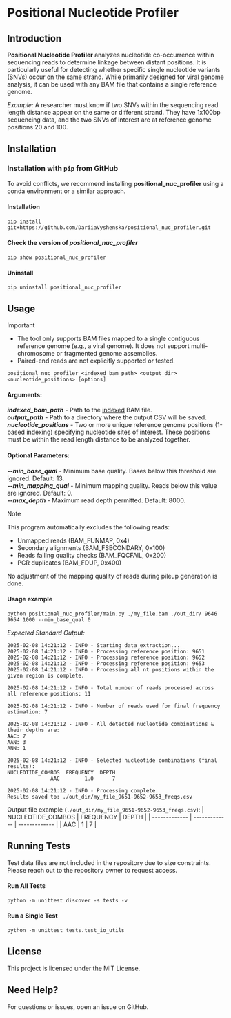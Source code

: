 # Positional Nucleotide Profiler

## Introduction
**Positional Nucleotide Profiler** analyzes nucleotide co-occurrence within sequencing reads to determine linkage between distant positions. It is particularly useful for detecting whether specific single nucleotide variants (SNVs) occur on the same strand. While primarily designed for viral genome analysis, it can be used with any BAM file that contains a single reference genome.

_Example:_ A researcher must know if two SNVs within the sequencing read length distance appear on the same or different strand. They have 1x100bp sequencing data, and the two SNVs of interest are at reference genome positions 20 and 100.


## Installation

### Installation with `pip` from GitHub
To avoid conflicts, we recommend installing **positional_nuc_profiler** using a conda environment or a similar approach.

#### Installation
```
pip install git+https://github.com/DariiaVyshenska/positional_nuc_profiler.git
```

#### Check the version of *positional_nuc_profiler*

```
pip show positional_nuc_profiler
```

#### Uninstall
```
pip uninstall positional_nuc_profiler
```


## Usage

> [!IMPORTANT]
>	- The tool only supports BAM files mapped to a single contiguous reference genome (e.g., a viral genome). It does not support multi-chromosome or fragmented genome assemblies.
> 	- Paired-end reads are not explicitly supported or tested.
```
positional_nuc_profiler <indexed_bam_path> <output_dir> <nucleotide_positions> [options]
```
#### Arguments:
***indexed_bam_path*** - Path to the <ins>indexed</ins> BAM file.\
***output_path*** - Path to a directory where the output CSV will be saved.\
***nucleotide_positions*** - Two or more unique reference genome positions (1-based indexing) specifying nucleotide sites of interest. These positions must be within the read length distance to be analyzed together.

#### Optional Parameters:
***--min_base_qual*** - Minimum base quality. Bases below this threshold are ignored. Default: 13.\
***--min_mapping_qual*** - Minimum mapping quality. Reads below this value are ignored. Default: 0.\
***--max_depth*** - Maximum read depth permitted. Default: 8000.

> [!NOTE]
> This program automatically excludes the following reads:
>	- Unmapped reads (BAM_FUNMAP, 0x4)
>	- Secondary alignments (BAM_FSECONDARY, 0x100)
>	- Reads failing quality checks (BAM_FQCFAIL, 0x200)
>	- PCR duplicates (BAM_FDUP, 0x400)
> 
> No adjustment of the mapping quality of reads during pileup generation is done.

#### Usage example

```
python positional_nuc_profiler/main.py ./my_file.bam ./out_dir/ 9646 9654 1000 --min_base_qual 0
```

*Expected Standard Output:*

```
2025-02-08 14:21:12 - INFO - Starting data extraction...
2025-02-08 14:21:12 - INFO - Processing reference position: 9651
2025-02-08 14:21:12 - INFO - Processing reference position: 9652
2025-02-08 14:21:12 - INFO - Processing reference position: 9653
2025-02-08 14:21:12 - INFO - Processing all nt positions within the given region is complete.

2025-02-08 14:21:12 - INFO - Total number of reads processed across all reference positions: 11

2025-02-08 14:21:12 - INFO - Number of reads used for final frequency estimation: 7

2025-02-08 14:21:12 - INFO - All detected nucleotide combinations & their depths are:
AAC: 7
AAN: 3
ANN: 1

2025-02-08 14:21:12 - INFO - Selected nucleotide combinations (final results):
NUCLEOTIDE_COMBOS  FREQUENCY  DEPTH
              AAC        1.0      7

2025-02-08 14:21:12 - INFO - Processing complete.
Results saved to: ./out_dir/my_file_9651-9652-9653_freqs.csv
```
Output file example (`./out_dir/my_file_9651-9652-9653_freqs.csv`):
| NUCLEOTIDE_COMBOS  | FREQUENCY  | DEPTH |
| ------------- | ------------- | ------------- |
| AAC  | 1  | 7  |

## Running Tests

Test data files are not included in the repository due to size constraints. Please reach out to the repository owner to request access.

#### Run All Tests
```
python -m unittest discover -s tests -v
```
#### Run a Single Test
```
python -m unittest tests.test_io_utils
```
## License

This project is licensed under the MIT License.

## Need Help?

For questions or issues, open an issue on GitHub.
